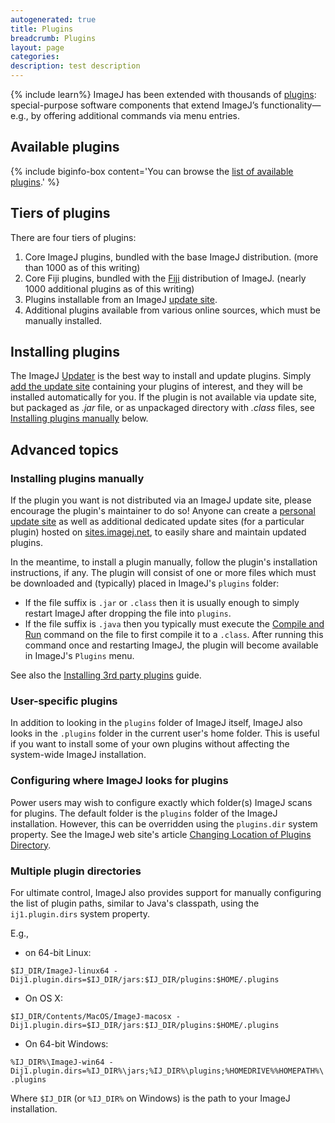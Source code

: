 ```yaml
---
autogenerated: true
title: Plugins
breadcrumb: Plugins
layout: page
categories: 
description: test description
---
```


{% include learn%}
ImageJ has been extended with thousands of [plugins](wikipedia_Plug-in_\(computing\) "wikilink"): special-purpose software components that extend ImageJ’s functionality—e.g., by offering additional commands via menu entries.

## Available plugins

{% include biginfo-box content='You can browse the [list of available plugins](_Category_Plugins "wikilink").' %}

## Tiers of plugins

There are four tiers of plugins:

1.  Core ImageJ plugins, bundled with the base ImageJ distribution. (more than 1000 as of this writing)
2.  Core Fiji plugins, bundled with the [Fiji](Fiji "wikilink") distribution of ImageJ. (nearly 1000 additional plugins as of this writing)
3.  Plugins installable from an ImageJ [update site](update_site "wikilink").
4.  Additional plugins available from various online sources, which must be manually installed.

## Installing plugins

The ImageJ [Updater](Updater "wikilink") is the best way to install and update plugins. Simply [add the update site](Update_Sites "wikilink") containing your plugins of interest, and they will be installed automatically for you. If the plugin is not available via update site, but packaged as *.jar* file, or as unpackaged directory with *.class* files, see [Installing plugins manually](#Installing_plugins_manually "wikilink") below.

## Advanced topics

### Installing plugins manually

If the plugin you want is not distributed via an ImageJ update site, please encourage the plugin's maintainer to do so\! Anyone can create a [personal update site](personal_update_site "wikilink") as well as additional dedicated update sites (for a particular plugin) hosted on [sites.imagej.net](http://sites.imagej.net/), to easily share and maintain updated plugins.

In the meantime, to install a plugin manually, follow the plugin's installation instructions, if any. The plugin will consist of one or more files which must be downloaded and (typically) placed in ImageJ's `plugins` folder:

  - If the file suffix is `.jar` or `.class` then it is usually enough to simply restart ImageJ after dropping the file into `plugins`.
  - If the file suffix is `.java` then you typically must execute the [Compile and Run](https://imagej.net/docs/guide/146-31.html#toc-Subsection-31.5) command on the file to first compile it to a `.class`. After running this command once and restarting ImageJ, the plugin will become available in ImageJ's `Plugins` menu.

See also the [Installing 3rd party plugins](Installing_3rd_party_plugins "wikilink") guide.

### User-specific plugins

In addition to looking in the `plugins` folder of ImageJ itself, ImageJ also looks in the `.plugins` folder in the current user's home folder. This is useful if you want to install some of your own plugins without affecting the system-wide ImageJ installation.

### Configuring where ImageJ looks for plugins

Power users may wish to configure exactly which folder(s) ImageJ scans for plugins. The default folder is the `plugins` folder of the ImageJ installation. However, this can be overridden using the `plugins.dir` system property. See the ImageJ web site's article [Changing Location of Plugins Directory](https://imagej.net/docs/menus/plugins.html#dir).

### Multiple plugin directories

For ultimate control, ImageJ also provides support for manually configuring the list of plugin paths, similar to Java's classpath, using the `ij1.plugin.dirs` system property.

E.g.,

  - on 64-bit Linux:

`$IJ_DIR/ImageJ-linux64 -Dij1.plugin.dirs=$IJ_DIR/jars:$IJ_DIR/plugins:$HOME/.plugins`

  - On OS X:

`$IJ_DIR/Contents/MacOS/ImageJ-macosx -Dij1.plugin.dirs=$IJ_DIR/jars:$IJ_DIR/plugins:$HOME/.plugins`

  - On 64-bit Windows:

`%IJ_DIR%\ImageJ-win64 -Dij1.plugin.dirs=%IJ_DIR%\jars;%IJ_DIR%\plugins;%HOMEDRIVE%%HOMEPATH%\.plugins`

Where `$IJ_DIR` (or `%IJ_DIR%` on Windows) is the path to your ImageJ installation.

